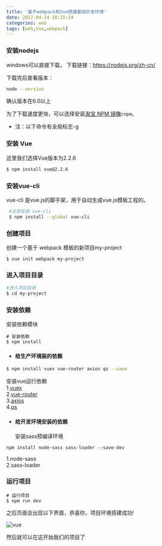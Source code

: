 ```yaml
---
title: '基于webpack和Vue搭建基础开发环境'
date: 2017-04-24 18:15:24
categories: web
tags: [web,Vue,webpack]
---
```



### 安装nodejs

  windows可以直接下载，
  下载链接：https://nodejs.org/zh-cn/  
  
  下载完后查看版本：
  ```bash
  node --version
  ```
  确认版本在6.0以上
  
  为了下载速度更快，可以选择安装[淘宝 NPM 镜像](http://npm.taobao.org/)`cnpm`。
  
* 注：以下命令有全局标志-g

    
### 安装 Vue  

   这里我们选择Vue版本为2.2.6  
   ```bash
   $ npm install vue@2.2.6
   ```
 
<!--  more  -->
### 安装vue-cli

   vue-cli 是vue.js的脚手架，用于自动生成vue.js模板工程的。
   ```bash
    #全局安装 vue-cli
    $ npm install --global vue-cli
   ```
### 创建项目 

   创建一个基于 webpack 模板的新项目my-project

   ```bach
   $ vue init webpack my-project
   ```
### 进入项目目录

   ```bash
   #进入项目目录
   $ cd my-project
   ```
### 安装依赖

  安装依赖模块
   ```
   # 安装依赖
   $ npm install
   ```
* #### 给生产环境装的依赖    
   
```bash
$ npm install vuex vue-router axios qs --save

```

安装vue运行依赖  
1.[vuex](https://vuex.vuejs.org/zh-cn/intro.html)  
2.[vue-router](https://router.vuejs.org/zh-cn/)  
3.[axios ](https://github.com/imcvampire/vue-axios)  
4.[qs]()   

   
* #### 给开发环境安装的依赖    
  安装sass预编译环境
  
```
npm install node-sass sass-loader --save-dev
```

1.node-sass  
2.sass-loader  


### 运行项目
   ```
   # 运行项目
   $ npm run dev
   ```

之后页面会出现以下界面，恭喜你，项目环境搭建成功!

![vue](http://littlombie.github.io/images/post/vue-webpack.png)    

然后就可以在这开始我们的项目了